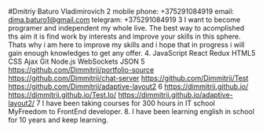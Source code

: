 
#Dmitriy Baturo Vladimirovich
2 
mobile phone: +375291084919
email: dima.baturo1@gmail.com
telegram: +375291084919
3 
I want to become programer and independent my whole live. The best way to acomplished ths aim it is find work by interests and improve your skills in this sphere. Thats why i am here to improve my skills and i hope that in progress i will gain enough knowledges to get any offer. 
4.
JavaScript
React
Redux
HTML5
CSS
Ajax
Git
Node.js
WebSockets
JSON
5
https://github.com/Dimmitrii/portfolio-source
https://github.com/Dimmitrii/chat-server
https://github.com/Dimmitrii/Test
https://github.com/Dimmitrii/adaptive-layout2
6
https://dimmitrii.github.io/
https://dimmitrii.github.io/Test.Io/
https://dimmitrii.github.io/adaptive-layout2/
7
I have been taking courses for 300 hours in IT school MyFreedom to
FrontEnd developer. 
8.
I have been learning english in school for 10 years and keep learning. 